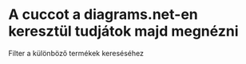 # A cuccot a diagrams.net-en keresztül tudjátok majd megnézni
Filter a különböző  termékek kereséséhez
